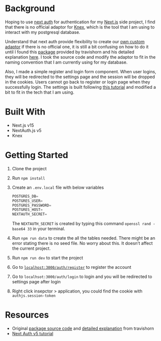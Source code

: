 # Background

Hoping to use [next auth](https://authjs.dev/) for authentication for my [Next.js](https://nextjs.org/) side project, I find that there is no official adaptor for [Knex](https://knexjs.org/), which is the tool that I am using to interact with my postgresql database.

Understand that next auth provide flexibility to create our [own custom adaptor](https://next-auth.js.org/tutorials/creating-a-database-adapter) if there is no official one, it is still a bit confusing on how to do it until I found this [package](https://github.com/travishorn/authjs-knexjs-adapter/tree/master) provided by travishorn and his detailed explanation [here](https://travishorn.com/introducing-the-knex-adapter-for-authjs). I took the source code and modify the adaptor to fit in the naming convention that I am currently using for my database.

Also, I made a simple register and login form component. When user logins, they will be redirected to the settings page and the session will be dropped in the cookies. Users cannot go back to register or login page when they successfully login. The settings is built following [this tutorial](https://www.youtube.com/watch?v=1MTyCvS05V4) and modified a bit to fit in the tech that I am using.

# Built With

- Next.js v15
- NextAuth.js v5
- Knex

# Getting Started

1. Clone the project
2. Run `npm install`
3. Create an `.env.local` file with below variables

   ```jsx
   POSTGRES_DB=
   POSTGRES_USER=
   POSTGRES_PASSWORD=
   POSTGRES_HOST=
   NEXTAUTH_SECRET=
   ```

   The `NEXTAUTH_SECRET` is created by typing this command `openssl rand -base64 33` in your terminal.

4. Run `npm run data` to create the all the tables needed. There might be an error stating there is no seed file. No worry about this. It doesn’t affect the current project.
5. Run `npm run dev` to start the project
6. Go to [`localhost:3000/auth/register`](http://localhost:3000/auth/register) to register the account
7. Go to `localhsot:3000/auth/login` to login and you will be redirected to settings page after login
8. Right click insepctor > application, you could find the cookie with `authjs.session-token`

# Resources

- Original [package source code](https://github.com/travishorn/authjs-knexjs-adapter/tree/master) and [detailed explanation](https://travishorn.com/introducing-the-knex-adapter-for-authjs) from travishorn
- [Next Auth v5 tutorial](https://www.youtube.com/watch?v=1MTyCvS05V4)
